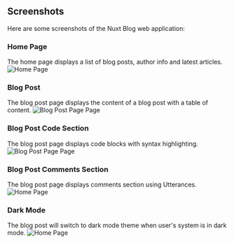 ## Screenshots
Here are some screenshots of the Nuxt Blog web application:

### Home Page
The home page displays a list of blog posts, author info and latest articles.
![Home Page](./nuxt-blog/02.png)

### Blog Post
The blog post page displays the content of a blog post with a table of content.
![Blog Post Page Page](./nuxt-blog/03.png)


### Blog Post Code Section
The blog post page displays code blocks with syntax highlighting.
![Blog Post Page Page](./nuxt-blog/04.png)

### Blog Post Comments Section
The blog post page displays comments section using Utterances.
![Home Page](./nuxt-blog/05.png)


### Dark Mode
The blog post will switch to dark mode theme when user's system is in dark mode.
![Home Page](./nuxt-blog/02.png)
